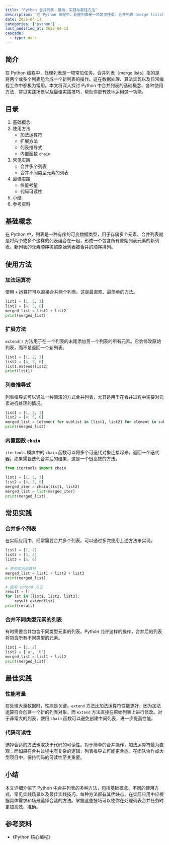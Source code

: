 ```yaml
---
title: "Python 合并列表：基础、实践与最佳方法"
description: "在 Python 编程中，处理列表是一项常见任务。合并列表（merge lists）指的是将两个或多个列表组合成一个新列表的操作。这在数据处理、算法实现以及日常编程工作中都极为常用。本文将深入探讨 Python 中合并列表的基础概念、各种使用方法、常见实践场景以及最佳实践技巧，帮助你更有效地运用这一功能。"
date: 2025-04-13
categories: ["python"]
last_modified_at: 2025-04-13
cascade:
  - type: docs
---
```



## 简介
在 Python 编程中，处理列表是一项常见任务。合并列表（merge lists）指的是将两个或多个列表组合成一个新列表的操作。这在数据处理、算法实现以及日常编程工作中都极为常用。本文将深入探讨 Python 中合并列表的基础概念、各种使用方法、常见实践场景以及最佳实践技巧，帮助你更有效地运用这一功能。

<!-- more -->
## 目录
1. 基础概念
2. 使用方法
    - 加法运算符
    - 扩展方法
    - 列表推导式
    - 内置函数 `chain`
3. 常见实践
    - 合并多个列表
    - 合并不同类型元素的列表
4. 最佳实践
    - 性能考量
    - 代码可读性
5. 小结
6. 参考资料

## 基础概念
在 Python 中，列表是一种有序的可变数据类型，用于存储多个元素。合并列表就是将两个或多个这样的列表组合在一起，形成一个包含所有原始列表元素的新列表。新列表的元素顺序按照原始列表被合并的顺序排列。

## 使用方法
### 加法运算符
使用 `+` 运算符可以直接合并两个列表。这是最直观、最简单的方法。
```python
list1 = [1, 2, 3]
list2 = [4, 5, 6]
merged_list = list1 + list2
print(merged_list)  
```
### 扩展方法
`extend()` 方法用于在一个列表的末尾添加另一个列表的所有元素。它会修改原始列表，而不是返回一个新列表。
```python
list1 = [1, 2, 3]
list2 = [4, 5, 6]
list1.extend(list2)
print(list1)  
```
### 列表推导式
列表推导式可以通过一种简洁的方式合并列表，尤其适用于在合并过程中需要对元素进行处理的情况。
```python
list1 = [1, 2, 3]
list2 = [4, 5, 6]
merged_list = [element for sublist in [list1, list2] for element in sublist]
print(merged_list)  
```
### 内置函数 `chain`
`itertools` 模块中的 `chain` 函数可以将多个可迭代对象连接起来，返回一个迭代器。如果需要迭代合并后的结果，这是一个很高效的方法。
```python
from itertools import chain

list1 = [1, 2, 3]
list2 = [4, 5, 6]
merged_iter = chain(list1, list2)
merged_list = list(merged_iter)
print(merged_list)  
```

## 常见实践
### 合并多个列表
在实际应用中，经常需要合并多个列表。可以通过多次使用上述方法来实现。
```python
list1 = [1, 2]
list2 = [3, 4]
list3 = [5, 6]

# 使用加法运算符
merged_list = list1 + list2 + list3
print(merged_list)  

# 使用 extend 方法
result = []
for lst in [list1, list2, list3]:
    result.extend(lst)
print(result)  
```
### 合并不同类型元素的列表
有时需要合并包含不同类型元素的列表。Python 允许这样的操作，合并后的列表将包含所有不同类型的元素。
```python
list1 = [1, 2]
list2 = ['a', 'b']
merged_list = list1 + list2
print(merged_list)  
```

## 最佳实践
### 性能考量
在处理大量数据时，性能是关键。`extend` 方法比加法运算符性能更好，因为加法运算符会创建一个新的列表对象，而 `extend` 方法直接在原始列表上进行修改。对于非常大的列表，使用 `chain` 函数可以避免创建中间列表，进一步提高性能。

### 代码可读性
选择合适的方法也取决于代码的可读性。对于简单的合并操作，加法运算符最为直观；而如果在合并过程中有复杂的逻辑，列表推导式可能更合适。在团队协作或大型项目中，保持代码的可读性至关重要。

## 小结
本文详细介绍了 Python 中合并列表的多种方法，包括基础概念、不同的使用方式、常见实践场景以及最佳实践技巧。每种方法都有其优缺点，在实际应用中应根据具体需求和场景选择合适的方法。掌握这些技巧可以使你在处理列表合并任务时更加高效、准确。

## 参考资料
- 《Python 核心编程》